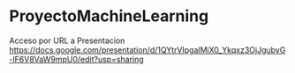 # ProyectoMachineLearning

Acceso por URL a Presentacion
https://docs.google.com/presentation/d/1QYtrVIpgalMiX0_Ykqxz3OjJgubyG-lF6V8VaW9mpU0/edit?usp=sharing
